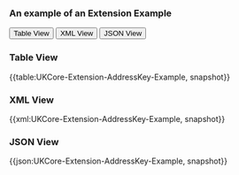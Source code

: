### An example of an Extension Example

<nocheck>
<div class="tab">
   <button class="tablinks" onclick="openTab(event, 'Table View')">Table View</button>
   <button class="tablinks active" onclick="openTab(event, 'XML View')">XML View</button>
  <button class="tablinks" onclick="openTab(event, 'JSON View')">JSON View</button>
</div>

<div id="Table View" class="tabcontent">
  <h3>Table View</h3>
{{table:UKCore-Extension-AddressKey-Example, snapshot}}
</div>

<div id="XML View" class="tabcontent" style="display:block">
  <h3>XML View</h3>
{{xml:UKCore-Extension-AddressKey-Example, snapshot}}
</div>

<div id="JSON View" class="tabcontent">
  <h3>JSON View</h3>
{{json:UKCore-Extension-AddressKey-Example, snapshot}}
</div>
</nocheck>


